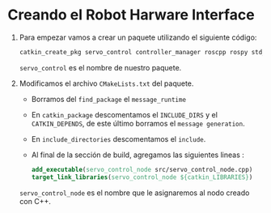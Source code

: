 # Creando el Robot Harware Interface

1. Para empezar vamos a crear un paquete utilizando el siguiente código:

    ```sh
    catkin_create_pkg servo_control controller_manager roscpp rospy std_msgs std_srvs message_generation message_runtime
    ```

    `servo_control` es el nombre de nuestro paquete.

2. Modificamos el archivo `CMakeLists.txt` del paquete. 

    - Borramos del `find_package` el `message_runtime`
    - En `catkin_package` descomentamos el `INCLUDE_DIRS` y el `CATKIN_DEPENDS`, de este último borramos el `message generation`.
    - En `include_directories` descomentamos el `include`. 
    - Al final de la sección de build, agregamos las siguientes lineas : 
    
        ```CMake
        add_executable(servo_control_node src/servo_control_node.cpp)
        target_link_libraries(servo_control_node ${catkin_LIBRARIES})
        ```
    `servo_control_node` es el nombre que le asignaremos al nodo creado con C++.

